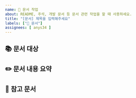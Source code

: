 ```yaml
---
name: 📝 문서 작업
about: README, 주석, 개발 문서 등 문서 관련 작업을 할 때 사용하세요.
title: "[문서] 제목을 입력해주세요"
labels: ["📝 문서"]
assignees: [ anys34 ]
---
```


## 📚 문서 대상
<!-- 어떤 문서를 작성하거나 수정할 것인지 명시해주세요 -->

## ✏️ 문서 내용 요약
<!-- 어떤 내용을 문서화하는지 요약해주세요 -->

## 🔗 참고 문서
<!-- 관련 링크나 참고할 자료가 있다면 작성해주세요 -->
